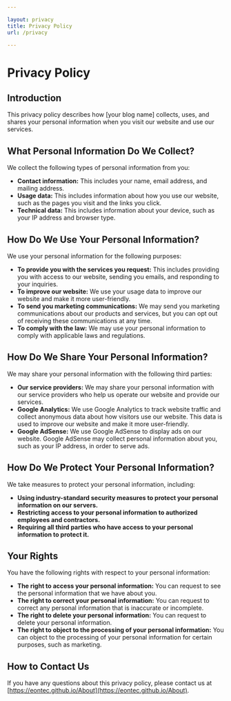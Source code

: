 ```yaml
---

layout: privacy
title: Privacy Policy
url: /privacy

---
```


# Privacy Policy

## Introduction

This privacy policy describes how [your blog name] collects, uses, and shares your personal information when you visit our website and use our services.

## What Personal Information Do We Collect?

We collect the following types of personal information from you:

* **Contact information:** This includes your name, email address, and mailing address.
* **Usage data:** This includes information about how you use our website, such as the pages you visit and the links you click.
* **Technical data:** This includes information about your device, such as your IP address and browser type.

## How Do We Use Your Personal Information?

We use your personal information for the following purposes:

* **To provide you with the services you request:** This includes providing you with access to our website, sending you emails, and responding to your inquiries.
* **To improve our website:** We use your usage data to improve our website and make it more user-friendly.
* **To send you marketing communications:** We may send you marketing communications about our products and services, but you can opt out of receiving these communications at any time.
* **To comply with the law:** We may use your personal information to comply with applicable laws and regulations.

## How Do We Share Your Personal Information?

We may share your personal information with the following third parties:

* **Our service providers:** We may share your personal information with our service providers who help us operate our website and provide our services.
* **Google Analytics:** We use Google Analytics to track website traffic and collect anonymous data about how visitors use our website. This data is used to improve our website and make it more user-friendly.
* **Google AdSense:** We use Google AdSense to display ads on our website. Google AdSense may collect personal information about you, such as your IP address, in order to serve ads.

## How Do We Protect Your Personal Information?

We take measures to protect your personal information, including:

* **Using industry-standard security measures to protect your personal information on our servers.**
* **Restricting access to your personal information to authorized employees and contractors.**
* **Requiring all third parties who have access to your personal information to protect it.**

## Your Rights

You have the following rights with respect to your personal information:

* **The right to access your personal information:** You can request to see the personal information that we have about you.
* **The right to correct your personal information:** You can request to correct any personal information that is inaccurate or incomplete.
* **The right to delete your personal information:** You can request to delete your personal information.
* **The right to object to the processing of your personal information:** You can object to the processing of your personal information for certain purposes, such as marketing.

## How to Contact Us

If you have any questions about this privacy policy, please contact us at [https://eontec.github.io/About](https://eontec.github.io/About).